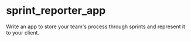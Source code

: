 # sprint_reporter_app
Write an app to store your team's process through sprints and represent it to your client.
